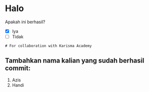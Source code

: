 # Halo

Apakah ini berhasil? <br>
- [x] Iya
- [ ] Tidak

```
# For collaboration with Karisma Academy
```

## Tambahkan nama kalian yang sudah berhasil commit:
1. Azis <br>
2. Handi <br>